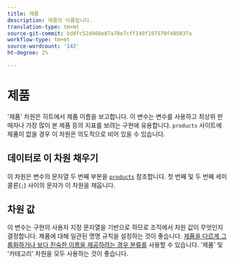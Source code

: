 ```yaml
---
title: 제품
description: 제품의 이름입니다.
translation-type: tm+mt
source-git-commit: bddfc52d460e87a70e7cff149f197570f405037a
workflow-type: tm+mt
source-wordcount: '142'
ht-degree: 1%

---
```



# 제품

&#39;제품&#39; 차원은 히트에서 제품 이름을 보고합니다. 이 변수는 변수를 사용하고 최상위 판매자나 가장 많이 본 제품 등의 지표를 보려는 구현에 유용합니다. `products` 사이트에 제품이 없을 경우 이 차원은 의도적으로 비어 있을 수 있습니다.

## 데이터로 이 차원 채우기

이 차원은 변수의 문자열 두 번째 부분을 [`products`](/help/implement/vars/page-vars/products.md) 참조합니다. 첫 번째 및 두 번째 세미콜론(`;`) 사이의 문자가 이 차원을 채웁니다.

## 차원 값

이 변수는 구현의 사용자 지정 문자열을 기반으로 하므로 조직에서 차원 값이 무엇인지 결정합니다. 제품에 대해 일관된 명명 규칙을 설정하는 것이 좋습니다. [제품을 다르게 그룹화하거나 보다 친숙한 이름을 제공하려는 경우 분류를](../c-classifications2/c-classifications.md) 사용할 수 있습니다. &#39;제품&#39; 및 &#39;카테고리&#39; 차원을 모두 사용하는 것이 좋습니다.
